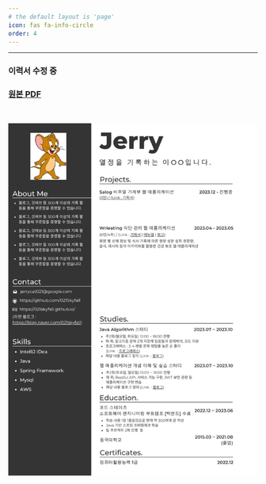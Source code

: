 ```yaml
---
# the default layout is 'page'
icon: fas fa-info-circle
order: 4
---
```

***

### 이력서 수정 중
### [원본 PDF](/assets/img/resume/Jerry_the_backend_resume-ing1.pdf)

<br>

![](/assets/img/resume/resume0.png)
